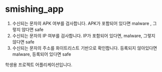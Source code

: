 # smishing_app
1. 수신되는 문자의 APK 여부를 검사합니다.    APK가 포함되어 있다면 malware , 그렇지 않다면 safe
2. 수신되는 문자의 IP 여부를 검사합니다.  IP가 포함되어 있다면, malware, 그렇지 않다면 safe
3. 수신되는 문자의 주소를 화이트리스트 기반으로 확인합니다.  등록되지 않아있다면 malware, 등록되어 있다면 safe

학생용 프로젝트 어플리케이션입니다. 

